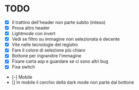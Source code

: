 # TODO

- [x] Il trattino dell'header non parte subito (inteso)
- [x] Prova altro header
- [x] Lightmode con invert
- [x] Vedi se filtro su immagine non selezionata è decente
- [x] Vite nelle tecnologie del registro
- [x] Fare il colore di selezione più chiaro
- [x] Bottone per ingrandire l'immagine
- [x] Fixare carta asp e guardare se ci sono altri bug
- [x] Fixa switch
- [-] Mobile
- [] In mobile il cerchio della dark mode non parte dal bottone
